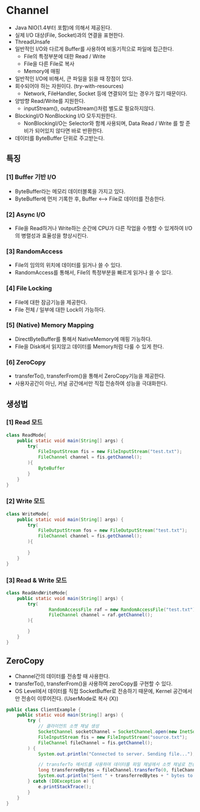 # Channel
- Java NIO(1.4부터 포함)에 의해서 제공된다.
- 실제 I/O 대상(File, Socket)과의 연결을 표현한다.
- ThreadUnsafe
- 일반적인 I/O와 다르게 Buffer를 사용하여 비동기적으로 파일에 접근한다.
  - File의 특정부분에 대한 Read / Write
  - File을 다른 File로 복사
  - Memory에 매핑
- 일반적인 I/O에 비해서, 큰 파일을 읽을 때 장점이 있다.
- 회수되어야 하는 자원이다. (try-with-resources)
  - Network, FileHandler, Socket 등에 연결되어 있는 경우가 많기 때문이다.
- 양방향 Read/Write를 지원한다.
  - inputStream(), outputStream()처럼 별도로 필요하지않다.
- BlockingI/O NonBlocking I/O 모두지원한다.
  - NonBlockingI/O는 Selector와 함께 사용되며, Data Read / Write 를 할 준비가 되어있지 않다면 바로 반환한다.
- 데이터를 ByteBuffer 단위로 주고받는다.

## 특징

### [1] Buffer 기반 I/O
- ByteBuffer라는 메모리 데이터블록을 가지고 있다.
- ByteBuffer에 먼저 기록한 후, Buffer <--> File로 데이터를 전송한다.

### [2] Async I/O
- File을 Read하거나 Write하는 순간에 CPU가 다른 작업을 수행할 수 있게하여 I/O의 병렬성과 효율성을 향상시킨다.

### [3] RandomAccess
- File의 임의의 위치에 데이터를 읽거나 쓸 수 있다.
- RandomAccess를 통해서, File의 특정부분을 빠르게 읽거나 쓸 수 있다.

### [4] File Locking
- File에 대한 잠금기능을 제공한다.
- File 전체 / 일부에 대한 Lock이 가능하다.

### [5] (Native) Memory Mapping
- DirectByteBuffer를 통해서 NativeMemory에 매핑 가능하다.
- File을 Disk에서 읽지않고 데이터를 Memory처럼 다룰 수 있게 한다.

### [6] ZeroCopy
- transferTo(), transferFrom()을 통해서 ZeroCopy기능을 제공한다.
- 사용자공간이 아닌, 커널 공간에서만 직접 전송하여 성능을 극대화한다.


## 생성법

### [1] Read 모드
```java
class ReadMode{
    public static void main(String[] args) {
        try(
            FileInputStream fis = new FileInputStream("test.txt");
            FileChannel channel = fis.getChannel();
        ){
            ByteBuffer 
        } 
    }
}
```

### [2] Write 모드
```java
class WriteMode{
    public static void main(String[] args) {
        try(
            FileOutputStream fos = new FileOutputStream("test.txt");
            FileChannel channel = fis.getChannel();
        ){
            
        }
    }
}

```

### [3] Read & Write 모드
```java
class ReadAndWriteMode{
    public static void main(String[] args) {
        try(
                RandomAccessFile raf = new RandomAccessFile("test.txt");
                FileChannel channel = raf.getChannel();
        ){

        }
    }
}
```

## ZeroCopy
- Channel간의 데이터를 전송할 때 사용한다.
- transferTo(), transferFrom()을 사용하여 zeroCopy를 구현할 수 있다.
- OS Level에서 데이터를 직접 SocketBuffer로 전송하기 때문에, Kernel 공간에서만 전송이 이루어진다. (UserMode로 복사 (X))
```java
public class ClientExample {
    public static void main(String[] args) {
        try (
            // 클라이언트 소켓 채널 생성
            SocketChannel socketChannel = SocketChannel.open(new InetSocketAddress("localhost", 9000));
            FileInputStream fis = new FileInputStream("source.txt");
            FileChannel fileChannel = fis.getChannel();
        ) {
            System.out.println("Connected to server. Sending file...");

            // transferTo 메서드를 사용하여 데이터를 파일 채널에서 소켓 채널로 전송
            long transferredBytes = fileChannel.transferTo(0, fileChannel.size(), socketChannel);
            System.out.println("Sent " + transferredBytes + " bytes to server.");
        } catch (IOException e) {
            e.printStackTrace();
        }
    }
}
```